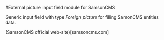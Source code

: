 #External picture input field module for SamsonCMS

Generic input field with type *Foreign picture* for filling SamonCMS
entities data.

(SamsonCMS official web-site)[samsoncms.com]